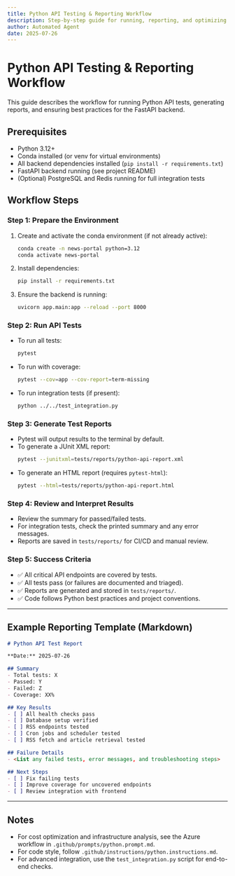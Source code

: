 ```yaml
---
title: Python API Testing & Reporting Workflow
description: Step-by-step guide for running, reporting, and optimizing Python API tests in the FastAPI project.
author: Automated Agent
date: 2025-07-26
---
```


# Python API Testing & Reporting Workflow

This guide describes the workflow for running Python API tests, generating reports, and ensuring best practices for the FastAPI backend.

## Prerequisites
- Python 3.12+
- Conda installed (or venv for virtual environments)
- All backend dependencies installed (`pip install -r requirements.txt`)
- FastAPI backend running (see project README)
- (Optional) PostgreSQL and Redis running for full integration tests

## Workflow Steps

### Step 1: Prepare the Environment
1. Create and activate the conda environment (if not already active):
   ```sh
   conda create -n news-portal python=3.12
   conda activate news-portal
   ```
2. Install dependencies:
   ```sh
   pip install -r requirements.txt
   ```
3. Ensure the backend is running:
   ```sh
   uvicorn app.main:app --reload --port 8000
   ```

### Step 2: Run API Tests
- To run all tests:
  ```sh
  pytest
  ```
- To run with coverage:
  ```sh
  pytest --cov=app --cov-report=term-missing
  ```
- To run integration tests (if present):
  ```sh
  python ../../test_integration.py
  ```

### Step 3: Generate Test Reports
- Pytest will output results to the terminal by default.
- To generate a JUnit XML report:
  ```sh
  pytest --junitxml=tests/reports/python-api-report.xml
  ```
- To generate an HTML report (requires `pytest-html`):
  ```sh
  pytest --html=tests/reports/python-api-report.html
  ```

### Step 4: Review and Interpret Results
- Review the summary for passed/failed tests.
- For integration tests, check the printed summary and any error messages.
- Reports are saved in `tests/reports/` for CI/CD and manual review.

### Step 5: Success Criteria
- ✅ All critical API endpoints are covered by tests.
- ✅ All tests pass (or failures are documented and triaged).
- ✅ Reports are generated and stored in `tests/reports/`.
- ✅ Code follows Python best practices and project conventions.

---

## Example Reporting Template (Markdown)

```markdown
# Python API Test Report

**Date:** 2025-07-26

## Summary
- Total tests: X
- Passed: Y
- Failed: Z
- Coverage: XX%

## Key Results
- [ ] All health checks pass
- [ ] Database setup verified
- [ ] RSS endpoints tested
- [ ] Cron jobs and scheduler tested
- [ ] RSS fetch and article retrieval tested

## Failure Details
- <List any failed tests, error messages, and troubleshooting steps>

## Next Steps
- [ ] Fix failing tests
- [ ] Improve coverage for uncovered endpoints
- [ ] Review integration with frontend
```

---

## Notes
- For cost optimization and infrastructure analysis, see the Azure workflow in `.github/prompts/python.prompt.md`.
- For code style, follow `.github/instructions/python.instructions.md`.
- For advanced integration, use the `test_integration.py` script for end-to-end checks.
